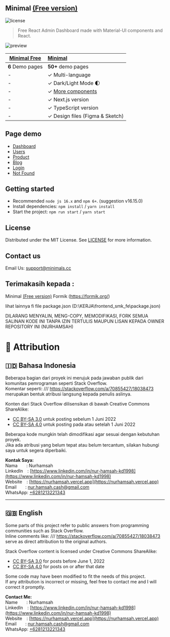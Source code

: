 ## Minimal [(Free version)](https://minimal-kit-react.vercel.app/)

![license](https://img.shields.io/badge/license-MIT-blue.svg)

> Free React Admin Dashboard made with Material-UI components and React.

![preview](public/assets/preview.jpg)

| [Minimal Free](https://minimal-kit-react.vercel.app/) | [Minimal](https://material-ui.com/store/items/minimal-dashboard/) |
| ----------------------------------------------------- | :---------------------------------------------------------------- |
| **6** Demo pages                                      | **50+** demo pages                                                |
| -                                                     | ✓ Multi-language                                                  |
| -                                                     | ✓ Dark/Light Mode 🌓                                              |
| -                                                     | ✓ [More components](https://minimals.cc/components)               |
| -                                                     | ✓ Next.js version                                                 |
| -                                                     | ✓ TypeScript version                                              |
| -                                                     | ✓ Design files (Figma & Sketch)                                   |

## Page demo

- [Dashboard](https://minimal-kit-react.vercel.app/dashboard/app)
- [Users](https://minimal-kit-react.vercel.app/dashboard/user)
- [Product](https://minimal-kit-react.vercel.app/dashboard/products)
- [Blog](https://minimal-kit-react.vercel.app/dashboard/blog)
- [Login](https://minimal-kit-react.vercel.app/login)
- [Not Found](https://minimal-kit-react.vercel.app/404)

## Getting started

- Recommended `node js 16.x` and `npm 6+`. (suggestion v16.15.0)
- Install dependencies: `npm install` / `yarn install`
- Start the project: `npm run start` / `yarn start`

## License

Distributed under the MIT License. See [LICENSE](https://github.com/minimal-ui-kit/minimal.free/blob/main/LICENSE.md) for more information.

## Contact us

Email Us: support@minimals.cc

## Terimakasih kepada :

Minimal [(Free version)](https://minimal-kit-react.vercel.app/)
Formik (https://formik.org/)

lihat lainnya fi file package.json
(D:\KERJA\frontend_smk_fe\package.json)

DILARANG MENYALIN, MENG-COPY, MEMODIFIKASI, FORK SEMUA SALINAN KODE INI TANPA IZIN TERTULIS MAUPUN LISAN KEPADA OWNER REPOSITORY INI (NURHAMSAH)

# 📌 Attribution

## 🇮🇩 Bahasa Indonesia

Beberapa bagian dari proyek ini merujuk pada jawaban publik dari komunitas pemrograman seperti Stack Overflow.  
Komentar seperti:
/// https://stackoverflow.com/a/70855427/18038473  
merupakan bentuk atribusi langsung kepada penulis aslinya.

Konten dari Stack Overflow dilisensikan di bawah Creative Commons ShareAlike:

- [CC BY-SA 3.0](https://creativecommons.org/licenses/by-sa/3.0/) untuk posting sebelum 1 Juni 2022
- [CC BY-SA 4.0](https://creativecommons.org/licenses/by-sa/4.0/) untuk posting pada atau setelah 1 Juni 2022

Beberapa kode mungkin telah dimodifikasi agar sesuai dengan kebutuhan proyek.  
Jika ada atribusi yang belum tepat atau belum tercantum, silakan hubungi saya untuk segera diperbaiki.

**Kontak Saya:**  
Nama  : Nurhamsah  
LinkedIn : [https://www.linkedin.com/in/nur-hamsah-kd1998](https://www.linkedin.com/in/nur-hamsah-kd1998)  
Website : [https://nurhamsah.vercel.app](https://nurhamsah.vercel.app)  
Email  : [nur.hamsah.cash@gmail.com](mailto:nur.hamsah.cash@gmail.com)  
WhatsApp: [+6281213221343](https://wa.me/6281213221343)

---

## 🇬🇧 English

Some parts of this project refer to public answers from programming communities such as Stack Overflow.  
Inline comments like:
/// https://stackoverflow.com/a/70855427/18038473  
serve as direct attribution to the original authors.

Stack Overflow content is licensed under Creative Commons ShareAlike:

- [CC BY-SA 3.0](https://creativecommons.org/licenses/by-sa/3.0/) for posts before June 1, 2022
- [CC BY-SA 4.0](https://creativecommons.org/licenses/by-sa/4.0/) for posts on or after that date

Some code may have been modified to fit the needs of this project.  
If any attribution is incorrect or missing, feel free to contact me and I will correct it promptly.

**Contact Me:**  
Name  : Nurhamsah  
LinkedIn : [https://www.linkedin.com/in/nur-hamsah-kd1998](https://www.linkedin.com/in/nur-hamsah-kd1998)  
Website : [https://nurhamsah.vercel.app](https://nurhamsah.vercel.app)  
Email  : [nur.hamsah.cash@gmail.com](mailto:nur.hamsah.cash@gmail.com)  
WhatsApp: [+6281213221343](https://wa.me/6281213221343)
